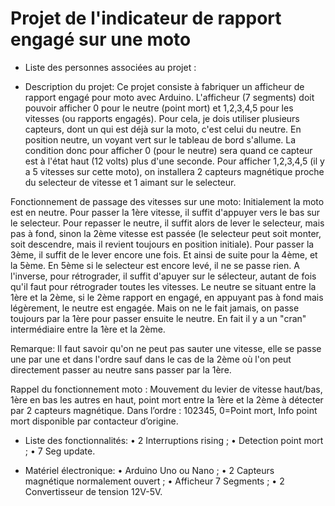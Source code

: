 # Projet de l'indicateur de rapport engagé sur une moto

- Liste des personnes associées au projet :

- Description du projet:
Ce projet consiste à fabriquer un afficheur de rapport engagé pour moto avec Arduino.
L'afficheur (7 segments) doit pouvoir afficher 0 pour le neutre (point mort) et 1,2,3,4,5 pour les vitesses (ou rapports engagés).
Pour cela, je dois utiliser plusieurs capteurs, dont un qui est déjà sur la moto, c'est celui du neutre. En position neutre, un voyant vert sur le tableau de bord s'allume. La condition donc pour afficher 0 (pour le neutre) sera quand ce capteur est à l'état haut (12 volts) plus d'une seconde. Pour afficher 1,2,3,4,5 (il y a 5 vitesses sur cette moto), on installera 2 capteurs magnétique proche du selecteur de vitesse et 1 aimant sur le selecteur.

Fonctionnement de passage des vitesses sur une moto: 
Initialement la moto est en neutre.
Pour passer la 1ère vitesse, il suffit d'appuyer vers le bas sur le selecteur.
Pour repasser le neutre, il suffit alors de lever le selecteur, mais pas à fond, sinon la 2ème vitesse est passée (le selecteur peut soit monter, soit descendre, mais il revient toujours en position initiale).
Pour passer la 3ème, il suffit de le lever encore une fois. Et ainsi de suite pour la 4ème, et la 5ème.
En 5ème si le selecteur est encore levé, il ne se passe rien. A l'inverse, pour rétrograder, il suffit d'apuyer sur le sélecteur, autant de fois qu'il faut pour rétrograder toutes les vitesses.
Le neutre se situant entre la 1ère et la 2ème, si le 2ème rapport en engagé, en appuyant pas à fond mais légèrement, le neutre est engagée. Mais on ne le fait jamais, on passe toujours par la 1ère pour passer ensuite le neutre. En fait il y a un "cran" intermédiaire entre la 1ère et la 2ème.

Remarque: Il faut savoir qu'on ne peut pas sauter une vitesse, elle se passe une par une et dans l'ordre sauf dans le cas de la 2ème où l'on peut directement passer au neutre sans passer par la 1ère.

Rappel du fonctionnement moto : Mouvement du levier de vitesse haut/bas, 1ère en bas les autres en haut, point mort entre la 1ère et la 2ème à détecter par 2 capteurs magnétique. Dans l’ordre : 102345, 0=Point mort, Info point mort disponible par contacteur d’origine.

- Liste des fonctionnalités:
•	2 Interruptions rising ;
•	Detection point mort ;
•	7 Seg update.

- Matériel électronique:
•	Arduino Uno ou Nano ;
•	2 Capteurs magnétique normalement ouvert ;
•	Afficheur 7 Segments ;
•	2 Convertisseur de tension 12V-5V.

